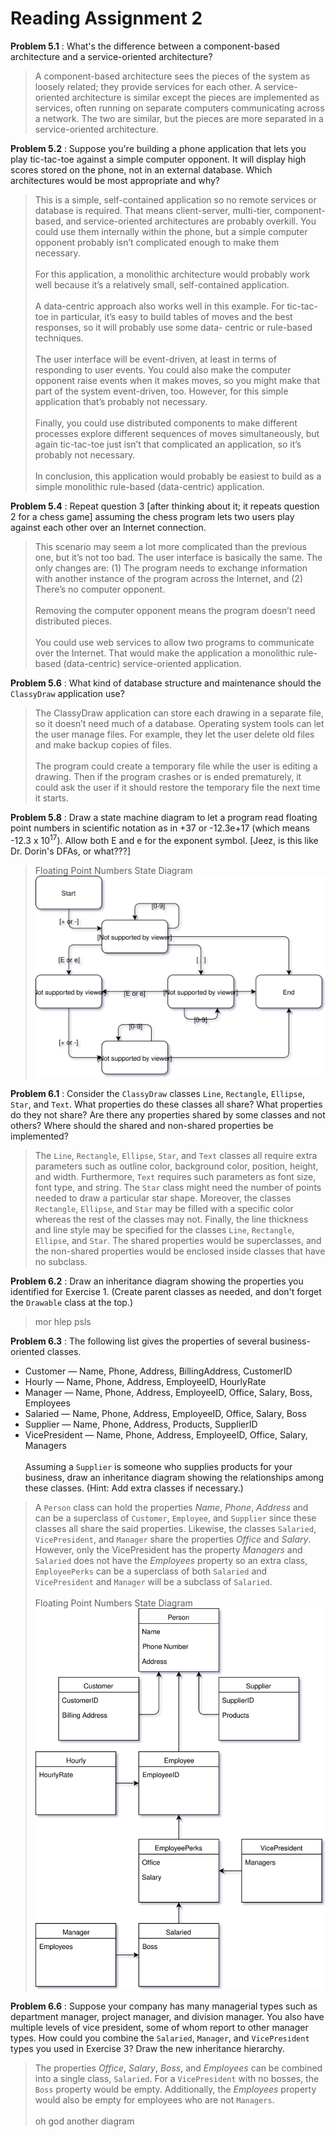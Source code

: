 # Reading Assignment 2

**Problem 5.1**
:  What's the difference between a component-based architecture and a service-oriented architecture?

>A component-based architecture sees the pieces of the system as loosely related; they provide services for each other. A service-oriented architecture is similar except the pieces are implemented as services, often running on separate computers communicating across a network. The two are similar, but the pieces are more separated in a service-oriented architecture.

**Problem 5.2**
: Suppose you're building a phone application that lets you play tic-tac-toe against a simple computer opponent. It will display high scores stored on the phone, not in an external database. Which architectures would be most appropriate and why?

>This is a simple, self-contained application so no remote services or database is required. That means client-server, multi-tier, component-based, and service-oriented architectures are probably overkill. You could use them internally within the phone, but a simple computer opponent probably isn’t complicated enough to make them necessary.
</br></br>
For this application, a monolithic architecture would probably work well because it’s a relatively small, self-contained application.
</br></br>
A data-centric approach also works well in this example. For tic-tac-toe in particular, it’s easy to build tables of moves and the best responses, so it will probably use some data- centric or rule-based techniques.
</br></br>
The user interface will be event-driven, at least in terms of responding to user events. You could also make the computer opponent raise events when it makes moves, so you might make that part of the system event-driven, too. However, for this simple application that’s probably not necessary.
</br></br>
Finally, you could use distributed components to make different processes explore different sequences of moves simultaneously, but again tic-tac-toe just isn’t that complicated an application, so it’s probably not necessary.
</br></br>
In conclusion, this application would probably be easiest to build as a simple monolithic rule-based (data-centric) application.

**Problem 5.4**
: Repeat question 3 [after thinking about it; it repeats question 2 for a chess game] assuming the chess program lets two users play against each other over an Internet connection.

>This scenario may seem a lot more complicated than the previous one, but it’s not too bad. The user interface is basically the same. The only changes are: (1) The program needs to exchange information with another instance of the program across the Internet, and (2) There’s no computer opponent.
</br></br>
Removing the computer opponent means the program doesn’t need distributed pieces.
</br></br>
You could use web services to allow two programs to communicate over the Internet. That would make the application a monolithic rule-based (data-centric) service-oriented application.

**Problem 5.6**
: What kind of database structure and maintenance should the ```ClassyDraw``` application use?

>The ClassyDraw application can store each drawing in a separate file, so it doesn’t need much of a database. Operating system tools can let the user manage files. For example, they let the user delete old files and make backup copies of files.
</br></br>
The program could create a temporary file while the user is editing a drawing. Then if the program crashes or is ended prematurely, it could ask the user if it should restore the temporary file the next time it starts.

**Problem 5.8**
: Draw a state machine diagram to let a program read floating point numbers in scientific notation as in +37 or -12.3e+17 (which means -12.3 x 10<sup>17</sup>). Allow both E and e for the exponent symbol. [Jeez, is this like Dr. Dorin's DFAs, or what???]

>Floating Point Numbers State Diagram <br>
![floating-point-state-machine-diagram](https://github.com/adrianlu95/MarkIt-On-Rails/blob/master/Documentation/images/Floating_Point_Solver_Thing_idk_help_me_pls.svg)

**Problem 6.1**
: Consider the ```ClassyDraw``` classes ```Line```, ```Rectangle```, ```Ellipse```, ```Star```, and ```Text```. What properties do these classes all share? What properties do they not share? Are there any properties shared by some classes and not others? Where should the shared and non-shared properties be implemented?

>The ```Line```, ```Rectangle```, ```Ellipse```, ```Star```, and ```Text``` classes all require extra parameters such as outline color, background color, position, height, and width. Furthermore, ```Text``` requires such parameters as font size, font type, and string. The ```Star``` class might need the number of points needed to draw a particular star shape. Moreover, the classes ```Rectangle```, ```Ellipse```, and ```Star``` may be filled with a specific color whereas the rest of the classes may not. Finally, the line thickness and line style may be specified for the classes ```Line```, ```Rectangle```, ```Ellipse```, and ```Star```. The shared properties would be superclasses, and the non-shared properties would be enclosed inside classes that have no subclass.

**Problem 6.2**
: Draw an inheritance diagram showing the properties you identified for Exercise 1. (Create parent classes as needed, and don't forget the ```Drawable``` class at the top.)

>mor hlep psls

**Problem 6.3**
: The following list gives the properties of several business-oriented classes.
* Customer — Name, Phone, Address, BillingAddress, CustomerID
* Hourly — Name, Phone, Address, EmployeeID, HourlyRate
* Manager — Name, Phone, Address, EmployeeID, Office, Salary, Boss, Employees
* Salaried — Name, Phone, Address, EmployeeID, Office, Salary, Boss
* Supplier — Name, Phone, Address, Products, SupplierID
* VicePresident — Name, Phone, Address, EmployeeID, Office, Salary, Managers
<br><br>
Assuming a ```Supplier``` is someone who supplies products for your business, draw an inheritance diagram showing the relationships among these classes. (Hint: Add extra classes if necessary.)

>A ```Person``` class can hold the properties _Name_, _Phone_, _Address_ and can be a superclass of ```Customer```, ```Employee```, and ```Supplier``` since these classes all share the said properties. Likewise, the classes ```Salaried```, ```VicePresident```, and ```Manager``` share the properties _Office_ and _Salary_. However, only the VicePresident has the property _Managers_ and ```Salaried``` does not have the _Employees_ property so an extra class, ```EmployeePerks``` can be a superclass of both ```Salaried``` and ```VicePresident``` and ```Manager``` will be a subclass of ```Salaried```.
<br><br>
Floating Point Numbers State Diagram <br>
![employee-inheritance-diagram](images/Diagram_2_I_Hope_This_is_right.svg)

**Problem 6.6**
: Suppose your company has many managerial types such as department manager, project manager, and division manager. You also have multiple levels of vice president, some of whom report to other manager types. How could you combine the ```Salaried```, ```Manager```, and ```VicePresident``` types you used in Exercise 3? Draw the new inheritance hierarchy.

>The properties _Office_, _Salary_, _Boss_, and _Employees_ can be combined into a single class, ```Salaried```. For a ```VicePresident``` with no bosses, the ```Boss``` property would be empty. Additionally, the _Employees_ property would also be empty for employees who are not ```Managers```. <br><br>
oh god another diagram
